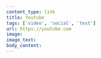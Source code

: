 ```yaml
---
content_type: link
title: Youtube
tags: ['video', 'social', 'test']
url: https://youtube.com
image:
image_text:
body_content:
---
```

